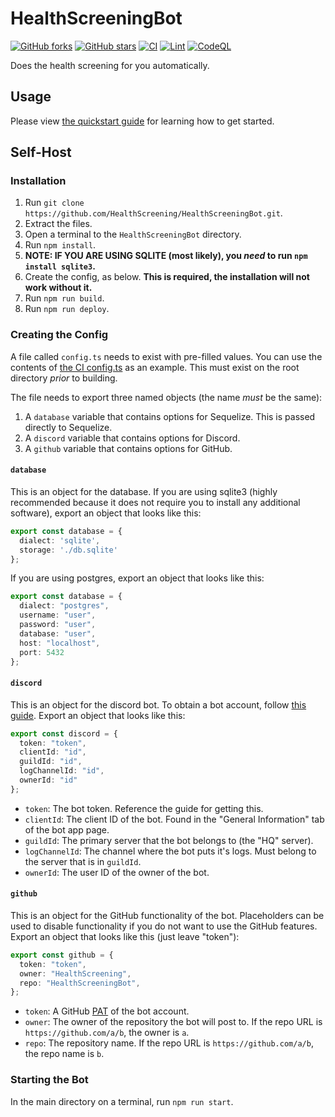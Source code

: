 # HealthScreeningBot

[![GitHub forks](https://img.shields.io/github/forks/HealthScreening/HealthScreeningBot)](https://github.com/HealthScreening/HealthScreeningBot/network)
[![GitHub stars](https://img.shields.io/github/stars/HealthScreening/HealthScreeningBot)](https://github.com/HealthScreening/HealthScreeningBot/stargazers)
[![CI](https://github.com/HealthScreening/HealthScreeningBot/actions/workflows/main.yml/badge.svg)](https://github.com/HealthScreening/HealthScreeningBot/actions/workflows/main.yml)
[![Lint](https://github.com/HealthScreening/HealthScreeningBot/actions/workflows/lint.yml/badge.svg)](https://github.com/HealthScreening/HealthScreeningBot/actions/workflows/lint.yml)
[![CodeQL](https://github.com/HealthScreening/HealthScreeningBot/actions/workflows/codeql-analysis.yml/badge.svg)](https://github.com/HealthScreening/HealthScreeningBot/actions/workflows/codeql-analysis.yml)

Does the health screening for you automatically.

## Usage

Please view [the quickstart guide](https://github.com/HealthScreening/HealthScreeningBot/blob/master/guides/quickstart.md) for learning how to get started.

## Self-Host

### Installation

1. Run `git clone https://github.com/HealthScreening/HealthScreeningBot.git`.
2. Extract the files.
3. Open a terminal to the `HealthScreeningBot` directory.
4. Run `npm install`.
5. **NOTE: IF YOU ARE USING SQLITE (most likely), you _need_ to run `npm install sqlite3`.**
6. Create the config, as below. **This is required, the installation will not work without it.**
7. Run `npm run build`.
8. Run `npm run deploy`.

### Creating the Config

A file called `config.ts` needs to exist with pre-filled values. You can use the contents of [the CI config.ts](https://github.com/HealthScreening/HealthScreeningBot/blob/master/.github/workflows/ci.config.ts) as an example. This must exist on the root directory _prior_ to building.

The file needs to export three named objects (the name _must_ be the same):

1. A `database` variable that contains options for Sequelize. This is passed directly to Sequelize. 
2. A `discord` variable that contains options for Discord.
3. A `github` variable that contains options for GitHub.

#### `database`

This is an object for the database. If you are using sqlite3 (highly recommended because it does not require you to install any additional software), export an object that looks like this:

```typescript
export const database = {
  dialect: 'sqlite',
  storage: './db.sqlite'
};
```

If you are using postgres, export an object that looks like this:

```typescript
export const database = {
  dialect: "postgres",
  username: "user",
  password: "user",
  database: "user",
  host: "localhost",
  port: 5432
};
```

#### `discord`

This is an object for the discord bot. To obtain a bot account, follow [this guide](https://discordpy.readthedocs.io/en/stable/discord.html). Export an object that looks like this:

```typescript
export const discord = {
  token: "token",
  clientId: "id",
  guildId: "id",
  logChannelId: "id",
  ownerId: "id"
};
```

* `token`: The bot token. Reference the guide for getting this.
* `clientId`: The client ID of the bot. Found in the "General Information" tab of the bot app page.
* `guildId`: The primary server that the bot belongs to (the "HQ" server).
* `logChannelId`: The channel where the bot puts it's logs. Must belong to the server that is in `guildId`.
* `ownerId`: The user ID of the owner of the bot.

#### `github`

This is an object for the GitHub functionality of the bot. Placeholders can be used to disable functionality if you do not want to use the GitHub features. Export an object that looks like this (just leave "token"):

```typescript
export const github = {
  token: "token",
  owner: "HealthScreening",
  repo: "HealthScreeningBot",
};
```

* `token`: A GitHub [PAT](https://docs.github.com/en/authentication/keeping-your-account-and-data-secure/creating-a-personal-access-token) of the bot account.
* `owner`: The owner of the repository the bot will post to. If the repo URL is `https://github.com/a/b`, the owner is `a`.
* `repo`: The repository name. If the repo URL is `https://github.com/a/b`, the repo name is `b`.

### Starting the Bot

In the main directory on a terminal, run `npm run start`.

